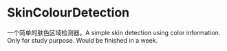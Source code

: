 # SkinColourDetection
一个简单的肤色区域检测器。A simple skin detection using color information.
Only for study purpose. Would be finished in a week.
